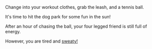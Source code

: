 Change into your workout clothes, grab the leash, and a tennis ball.

It's time to hit the dog park for some fun in the sun!

After an hour of chasing the ball, your four legged friend is still full of energy.

However, you are tired and [sweaty!](../../sweat/sweat.md)







